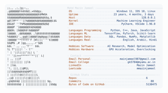 <picture>
  <source srcset="https://raw.githubusercontent.com/mmazinjameel/mmazinjameel/main/dark_mode.svg?v=1741450095" media="(prefers-color-scheme: dark)">
  <img src="https://raw.githubusercontent.com/mmazinjameel/mmazinjameel/main/light_mode.svg?v=1741450095">
</picture>
